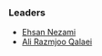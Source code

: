 ### Leaders

* [Ehsan Nezami](mailto:ehsan.nezami@owasp.org)
* [Ali Razmjoo Qalaei](mailto:ali.razmjoo@owasp.org)
